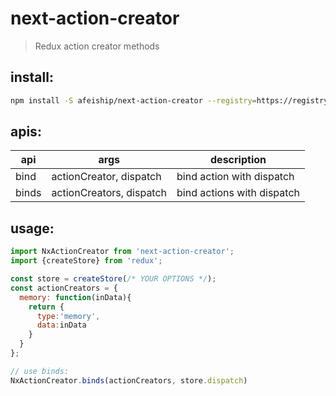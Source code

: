 # next-action-creator
> Redux action creator methods

## install:
```bash
npm install -S afeiship/next-action-creator --registry=https://registry.npm.taobao.org
```

## apis:
| api   | args                     | description                |
|-------|--------------------------|----------------------------|
| bind  | actionCreator, dispatch  | bind action with dispatch  |
| binds | actionCreators, dispatch | bind actions with dispatch |


## usage:
```js
import NxActionCreator from 'next-action-creator';
import {createStore} from 'redux';

const store = createStore(/* YOUR OPTIONS */);
const actionCreators = {
  memory: function(inData){
    return {
      type:'memory',
      data:inData
    }
  }
};

// use binds:
NxActionCreator.binds(actionCreators, store.dispatch)
```
